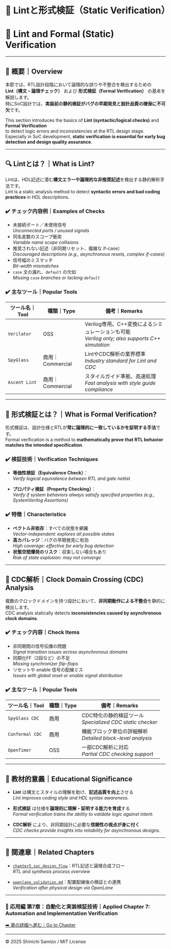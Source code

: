 # 🧪 Lintと形式検証（Static Verification）  
# 🧪 Lint and Formal (Static) Verification

---

## 📘 概要｜Overview

本節では、RTL設計段階において論理的な誤りや不整合を検出するための  
**Lint（構文・論理チェック）** および **形式検証（Formal Verification）** の基本を解説します。  
特にSoC設計では、**実装前の静的検証がバグの早期発見と設計品質の確保に不可欠**です。

This section introduces the basics of **Lint (syntactic/logical checks)** and **Formal Verification**  
to detect logic errors and inconsistencies at the RTL design stage.  
Especially in SoC development, **static verification is essential for early bug detection and design quality assurance**.

---

## 🔍 Lintとは？｜What is Lint?

Lintは、HDL記述に潜む**構文エラーや論理的な非推奨記述**を検出する静的解析手法です。  
Lint is a static analysis method to detect **syntactic errors and bad coding practices** in HDL descriptions.

### ✔️ チェック内容例｜Examples of Checks

- 未接続ポート／未使用信号  
  *Unconnected ports / unused signals*
- 同名変数のスコープ衝突  
  *Variable name scope collisions*
- 推奨されない記述（非同期リセット、複雑な if-case）  
  *Discouraged descriptions (e.g., asynchronous resets, complex if-cases)*
- 信号幅のミスマッチ  
  *Bit-width mismatches*
- `case` 文の漏れ、`default` の欠如  
  *Missing `case` branches or lacking `default`*

### ✔️ 主なツール｜Popular Tools

| ツール名｜Tool | 種類｜Type | 備考｜Remarks |
|--------------|------------|---------------------------|
| `Verilator` | OSS | Verilog専用。C++変換によるシミュレーションも可能<br>*Verilog only; also supports C++ simulation* |
| `SpyGlass` | 商用｜Commercial | LintやCDC解析の業界標準<br>*Industry standard for Lint and CDC* |
| `Ascent Lint` | 商用｜Commercial | スタイルガイド準拠、高速処理<br>*Fast analysis with style guide compliance* |

---

## 📐 形式検証とは？｜What is Formal Verification?

形式検証は、設計仕様とRTLが**常に論理的に一致しているかを証明する手法**です。  
Formal verification is a method to **mathematically prove that RTL behavior matches the intended specification**.

### ✔️ 検証技術｜Verification Techniques

- **等価性検証（Equivalence Check）**：  
  *Verify logical equivalence between RTL and gate netlist*

- **プロパティ検証（Property Checking）**：  
  *Verify if system behaviors always satisfy specified properties (e.g., SystemVerilog Assertions)*

### ✔️ 特徴｜Characteristics

- **ベクトル非依存**：すべての状態を網羅  
  *Vector-independent: explores all possible states*
- **高カバレッジ**：バグの早期発見に有効  
  *High coverage: effective for early bug detection*
- **状態空間爆発のリスク**：収束しない場合もあり  
  *Risk of state explosion: may not converge*

---

## 🧰 CDC解析｜Clock Domain Crossing (CDC) Analysis

複数のクロックドメインを持つ設計において、**非同期動作による不整合**を静的に検出します。  
CDC analysis statically detects **inconsistencies caused by asynchronous clock domains**.

### ✔️ チェック内容｜Check Items

- 非同期間の信号伝播の問題  
  *Signal transition issues across asynchronous domains*
- 同期化FF（2段など）の不足  
  *Missing synchronizer flip-flops*
- リセットや enable 信号の配線ミス  
  *Issues with global reset or enable signal distribution*

### ✔️ 主なツール｜Popular Tools

| ツール名｜Tool | 種類｜Type | 備考｜Remarks |
|--------------|------------|-----------------------------|
| `SpyGlass CDC` | 商用 | CDC特化の静的検証ツール<br>*Specialized CDC static checker* |
| `Conformal CDC` | 商用 | 機能ブロック単位の詳細解析<br>*Detailed block-level analysis* |
| `OpenTimer` | OSS | 一部CDC解析に対応<br>*Partial CDC checking support* |

---

## 🎯 教材的意義｜Educational Significance

- **Lint** は構文とスタイルの理解を助け、**記述品質を向上**させる  
  *Lint improves coding style and HDL syntax awareness.*

- **形式検証** は仕様を**論理的に理解・証明する能力を育成**する  
  *Formal verification trains the ability to validate logic against intent.*

- **CDC解析** により、非同期設計に必要な**信頼性の視点が身に付く**  
  *CDC checks provide insights into reliability for asynchronous designs.*

---

## 🔗 関連章｜Related Chapters

- [`chapter5_soc_design_flow`](../chapter5_soc_design_flow/README.md)：RTL記述と論理合成フロー  
  *RTL and synthesis process overview*

- [`openlane_validation.md`](./openlane_validation.md)：配置配線後の検証との連携  
  *Verification after physical design via OpenLane*

---

### 🤖 応用編 第7章：自動化と実装検証技術｜Applied Chapter 7: Automation and Implementation Verification  
[➡️ 章の詳細へ進む｜Go to Chapter](./README.md)

---

© 2025 Shinichi Samizo / MIT License
